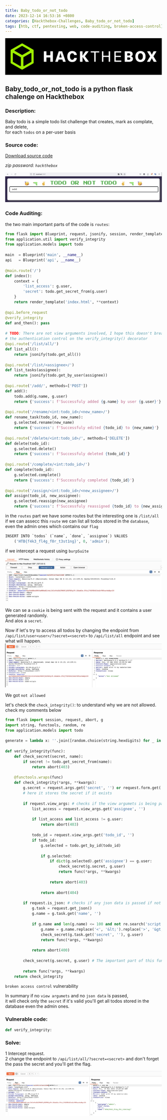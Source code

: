 ```yaml
---
title: Baby_todo_or_not_todo
date: 2023-12-14 16:53:16 +0800
categories: [Hackthebox-Challenges, Baby_todo_or_not_todo]
tags: [htb, ctf, pentesting, web, code-auditing, broken-access-control]
---
```



<img src="/assets/global/banner.png" alt="banner image">

## Baby_todo_or_not_todo is a python flask chalenge on Hackthebox

### Description:

Baby todo is a simple todo list challenge that creates, mark as complate, and delete,\
for each `todos` on a per-user basis

### Source code:
<a href='https://mega.nz/file/2K4jwKIY#hLsUIytvvD642Fb1zbApRxcSpLC7w9sR9SV7mfULxYU'>Download source code</a>

*zip password: `hackthebox`*

<img src="/assets/baby-todo/home.png" alt="banner image">

### Code Auditing:


the two main important parts of the code is `routes`: 

```python
from flask import Blueprint, request, jsonify, session, render_template, g
from application.util import verify_integrity
from application.models import todo

main  = Blueprint('main', __name__)
api   = Blueprint('api', __name__)

@main.route('/')
def index():
	context = {
		'list_access': g.user,
		'secret': todo.get_secret_from(g.user)
	}
	return render_template('index.html', **context)

@api.before_request
@verify_integrity
def and_then(): pass

# TODO: There are not view arguments involved, I hope this doesn't break
# the authentication control on the verify_integrity() decorator
@api.route('/list/all/')
def list_all():
	return jsonify(todo.get_all())

@api.route('/list/<assignee>/')
def list_tasks(assignee):
	return jsonify(todo.get_by_user(assignee))

@api.route('/add/', methods=['POST'])
def add():
	todo.add(g.name, g.user)
	return {'success': f'Successfuly added {g.name} by user {g.user}'}

@api.route('/rename/<int:todo_id>/<new_name>/')
def rename_task(todo_id, new_name):
	g.selected.rename(new_name)
	return {'success': f'Successfuly edited {todo_id} to {new_name}'}

@api.route('/delete/<int:todo_id>/', methods=['DELETE'])
def delete(todo_id):
	g.selected.delete()
	return {'success': f'Successfuly deleted {todo_id}'}

@api.route('/complete/<int:todo_id>/')
def complete(todo_id):
	g.selected.complete()
	return {'success': f'Successfuly completed {todo_id}'}

@api.route('/assign/<int:todo_id>/<new_assignee>/')
def assign(todo_id, new_assignee):
	g.selected.reassign(new_assignee)
	return {'success': f'Successfuly reassigned {todo_id} to {new_assignee}'}
```
in the `routes` part we have some routes but the interesting one is `/list/all`\
if we can assecc this `route` we can list all todos stored in the `database`,\
even the admin ones which contains our `flag`

```python
INSERT INTO `todos` (`name`, `done`, `assignee`) VALUES
	('HTB{f4k3_fl4g_f0r_t3st1ng}', 0, 'admin');
```

if we intercept a request using `burpSuite`

<img src="/assets/baby-todo/intercept1.png" alt="intercept1 image">

We can se a `cookie` is being sent with the request and it contains a user generated randomly.\
And alos a `secret`.

Now if let's try to access all todos by changing the endpoint from `/api/list/user<user>/?secret=<secret>` to `/api/list/all` endpoint and see what will happen.
<img src="/assets/baby-todo/intercept2.png" alt="intercept2 image">

We got `not allowed`

let's check the `check_integrity()`:
to understand why we are not allowed.
check my comments below

```python
from flask import session, request, abort, g
import string, functools, random, re 
from application.models import todo

generate = lambda x: ''.join([random.choice(string.hexdigits) for _ in range(x)])

def verify_integrity(func):
	def check_secret(secret, name):
		if secret != todo.get_secret_from(name):
			return abort(403)

	@functools.wraps(func)
	def check_integrity(*args, **kwargs):
		g.secret = request.args.get('secret', '') or request.form.get('secret', '')
        # here it stores the secret if it exists

		if request.view_args: # checks if the view argumets is being passed if not it does nothing, vew argumets in flask is for example `/list/<this ones>/`
			list_access = request.view_args.get('assignee', '')

			if list_access and list_access != g.user:
				return abort(403)

			todo_id = request.view_args.get('todo_id', '')
			if todo_id:
				g.selected = todo.get_by_id(todo_id)

				if g.selected: 
					if dict(g.selected).get('assignee') == g.user:
						check_secret(g.secret, g.user)
						return func(*args, **kwargs)
					
					return abort(403)

				return abort(404)

		if request.is_json: # checks if any json data is passed if not it does nothing
			g.task = request.get_json()
			g.name = g.task.get('name', '')

			if g.name and len(g.name) <= 100 and not re.search('script|meta|link|src|on[a-z]', g.name, re.IGNORECASE):
				g.name = g.name.replace('<', '&lt;').replace('>', '&gt;')
				check_secret(g.task.get('secret', ''), g.user)
				return func(*args, **kwargs)

			return abort(400)
		
		check_secret(g.secret, g.user) # The important part of this function it checks the secret so if the secret is valid it will pass this is a `broken access control` vulnerability

		return func(*args, **kwargs)
	return check_integrity
```
`broken access control` vulnerability

In summary if no `view argumets` and no `json data` is passed,\
it will check only the `secret` if it's valid you'll get all todos stored in the database even the admin ones.





### Vulnerable code:
```python
def verify_integrity:
```

### Solve:

1 Intercept request.\
2 change the endpoint to `/api/list/all/?secret=<secret>` and don't forget the pass the secret and you'll get the flag.

<img src="/assets/baby-todo/intercept3.png" alt="intercept3 image">







